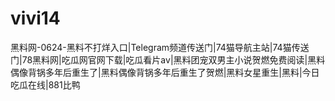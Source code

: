 # vivi14
黑料网-0624-黑料不打烊入口|Telegram频道传送门|74猫导航主站|74猫传送门|78黑料网|吃瓜网官网下载|吃瓜看片av|黑料团宠双男主小说贺燃免费阅读|黑料偶像背锅多年后重生了|黑料偶像背锅多年后重生了贺燃|黑料女星重生|黑料|今日吃瓜在线|881比鸭
